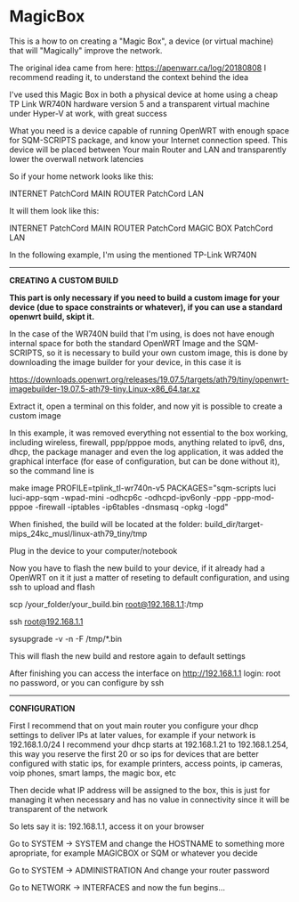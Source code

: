 # MagicBox
This is a how to on creating a "Magic Box", a device (or virtual machine) that will "Magically" improve the network.

The original idea came from here: https://apenwarr.ca/log/20180808
I recommend reading it, to understand the context behind the idea

I've used this Magic Box in both a physical device at home using a cheap TP Link WR740N hardware version 5 and a transparent virtual machine under Hyper-V at work, with great success

What you need is a device capable of running OpenWRT with enough space for SQM-SCRIPTS package, and know your Internet connection speed. This device will be placed between Your main Router and LAN and transparently lower the overwall network latencies

So if your home network looks like this:

INTERNET PatchCord MAIN ROUTER PatchCord LAN

It will them look like this:

INTERNET PatchCord MAIN ROUTER PatchCord MAGIC BOX PatchCord LAN

In the following example, I'm using the mentioned TP-Link WR740N

---
<B>CREATING A CUSTOM BUILD</B>

<b>This part is only necessary if you need to build a custom image for your device (due to space constraints or whatever), if you can use a standard openwrt build, skipt it.</b>

In the case of the WR740N build that I'm using, is does not have enough internal space for both the standard OpenWRT Image and the SQM-SCRIPTS, so it is necessary to build your own custom image, this is done by downloading the image builder for your device, in this case it is

https://downloads.openwrt.org/releases/19.07.5/targets/ath79/tiny/openwrt-imagebuilder-19.07.5-ath79-tiny.Linux-x86_64.tar.xz

Extract it, open a terminal on this folder, and now yit is possible to create a custom image

In this example, it was removed everything not essential to the box working, including wireless, firewall, ppp/pppoe mods, anything related to ipv6, dns, dhcp, the package manager and even the log application, it was added the graphical interface (for ease of configuration, but can be done without it), so the command line is

make image PROFILE=tplink_tl-wr740n-v5 PACKAGES="sqm-scripts luci luci-app-sqm -wpad-mini -odhcp6c -odhcpd-ipv6only -ppp -ppp-mod-pppoe -firewall -iptables -ip6tables -dnsmasq -opkg -logd"

When finished, the build will be located at the folder: build_dir/target-mips_24kc_musl/linux-ath79_tiny/tmp

Plug in the device to your computer/notebook

Now you have to flash the new build to your device, if it already had a OpenWRT on it it just a matter of reseting to default configuration, and using ssh to upload and flash

scp /your_folder/your_build.bin root@192.168.1.1:/tmp

ssh root@192.168.1.1

sysupgrade -v -n -F /tmp/*.bin

This will flash the new build and restore again to default settings

After finishing you can access the interface on http://192.168.1.1 login: root no password, or you can configure by ssh

---

<b>CONFIGURATION</b>

First I recommend that on yout main router you configure your dhcp settings to deliver IPs at later values, for example if your network is 192.168.1.0/24 I recommend your dhcp starts at 192.168.1.21 to 192.168.1.254, this way you reserve the first 20 or so ips for devices that are better configured with static ips, for example printers, access points, ip cameras, voip phones, smart lamps, the magic box, etc

Then decide what IP address will be assigned to the box, this is just for managing it when necessary and has no value in connectivity since it will be transparent of the network

So lets say it is: 192.168.1.1, access it on your browser

Go to SYSTEM -> SYSTEM and change the HOSTNAME to something more apropriate, for example MAGICBOX or SQM or whatever you decide

Go to SYSTEM -> ADMINISTRATION And change your router password

Go to NETWORK -> INTERFACES and now the fun begins...
